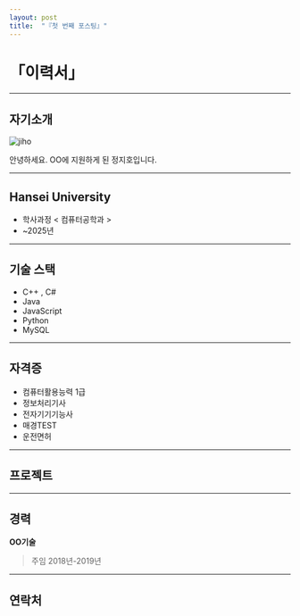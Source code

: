 ```yaml
---
layout: post
title:  "『첫 번째 포스팅』"
---
```

# 「이력서」
<!-- Heading -->
<!-- Bullet list -->
<!-- Text attrivutes -->
<!-- Image -->
<!-- Link -->
<!-- Code -->
<!-- Click list -->
***




## 자기소개
![jiho](https://user-images.githubusercontent.com/127321491/226171178-bde24ccf-96aa-4eea-bc0f-1da226b0e7e1.jpg)

안녕하세요. OO에 지원하게 된 정지호입니다. 


***




## Hansei University
- 학사과정  <  컴퓨터공학과  >
- ~2025년


***





## 기술 스택
* C++ , C#
* Java
* JavaScript
* Python
* MySQL



***




## 자격증
* 컴퓨터활용능력 1급
* 정보처리기사
* 전자기기기능사
* 매경TEST
* 운전면허



***




## 프로젝트




***





## 경력
**OO기술**
> 주임
> 2018년-2019년




***




## 연락처



